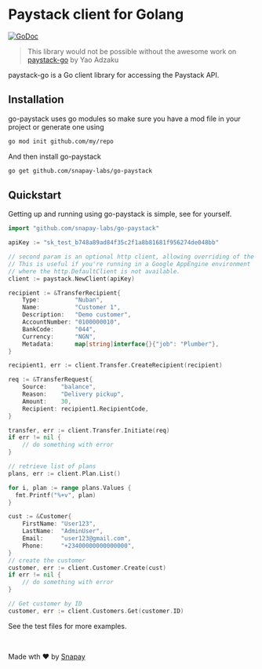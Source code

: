 # Paystack client for Golang

[![GoDoc](http://img.shields.io/badge/godoc-reference-blue.svg)](http://godoc.org/github.com/snapay-labs/go-paystack)

> This library would not be possible without the awesome work on [paystack-go](https://github.com/snapay/rn-paystack) by Yao Adzaku

paystack-go is a Go client library for accessing the Paystack API.

## Installation

go-paystack uses go modules so make sure you have a mod file in your project or generate one using 

```bash
go mod init github.com/my/repo
```

And then install go-paystack

```bash
go get github.com/snapay-labs/go-paystack
```

## Quickstart

Getting up and running using go-paystack is simple, see for yourself.

``` go
import "github.com/snapay-labs/go-paystack"

apiKey := "sk_test_b748a89ad84f35c2f1a8b81681f956274de048bb"

// second param is an optional http client, allowing overriding of the HTTP client to use.
// This is useful if you're running in a Google AppEngine environment
// where the http.DefaultClient is not available.
client := paystack.NewClient(apiKey)

recipient := &TransferRecipient{
    Type:          "Nuban",
    Name:          "Customer 1",
    Description:   "Demo customer",
    AccountNumber: "0100000010",
    BankCode:      "044",
    Currency:      "NGN",
    Metadata:      map[string]interface{}{"job": "Plumber"},
}

recipient1, err := client.Transfer.CreateRecipient(recipient)

req := &TransferRequest{
    Source:    "balance",
    Reason:    "Delivery pickup",
    Amount:    30,
    Recipient: recipient1.RecipientCode,
}

transfer, err := client.Transfer.Initiate(req)
if err != nil {
    // do something with error
}

// retrieve list of plans
plans, err := client.Plan.List()

for i, plan := range plans.Values {
  fmt.Printf("%+v", plan)
}

cust := &Customer{
    FirstName: "User123",
    LastName:  "AdminUser",
    Email:     "user123@gmail.com",
    Phone:     "+23400000000000000",
}
// create the customer
customer, err := client.Customer.Create(cust)
if err != nil {
    // do something with error
}

// Get customer by ID
customer, err := client.Customers.Get(customer.ID)
```

See the test files for more examples.

<br>

Made wth ❤️ by [Snapay](http://www.snapay.ng)